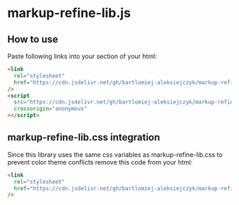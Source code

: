 # markup-refine-lib.js

## How to use

Paste following links into your <head> section of your html:

```html
<link
  rel="stylesheet"
  href="https://cdn.jsdelivr.net/gh/bartlomiej-aleksiejczyk/markup-refine-lib.js@0.2.15/dist/markupRefineLibJs.min.css"
/>
<script
  src="https://cdn.jsdelivr.net/gh/bartlomiej-aleksiejczyk/markup-refine-lib.js@0.2.15/dist/markupRefineLibJs.min.js"
  crossorigin="anonymous"
></script>
```

## markup-refine-lib.css integration

Since this library uses the same css variables as markup-refine-lib.css to prevent color theme conflicts remove this code from your html:

```html
<link
  rel="stylesheet"
  href="https://cdn.jsdelivr.net/gh/bartlomiej-aleksiejczyk/markup-refine-lib.js@0.2.15/dist/markupRefineLibJs.min.css"
/>
```
